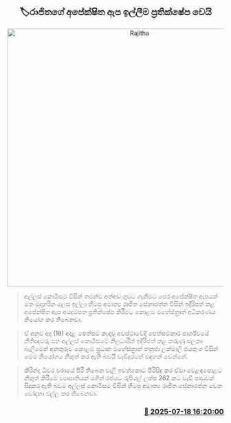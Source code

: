 <p align='center'><b><h2 align='center' title='Rajitha's pending bail application rejected'>🏷රාජිතගේ අපේක්ෂිත ඇප ඉල්ලීම ප්‍රතික්ෂේප වෙයි</h2></b></p>
<p align='center'><img src='https://helakuru.sgp1.cdn.digitaloceanspaces.com/esana/images/lib/rajitha-senarathne-archived.jpg' width='600' alt='Rajitha's pending bail application rejected'></p>

> අල්ලස් කොමිසම විසින් තමන්ව අත්අඩංගුවට ගැනීමට පෙර අපේක්ෂිත ඇපයක් මත මුදාහරින ලෙස ඉල්ලා හිටපු අමාත්‍ය රාජිත සේනාරත්න විසින් ඉදිරිපත් කළ අපේක්ෂිත ඇප අයදුම්පත ප්‍රතික්ෂේප කිරීමට කොළඹ මහේස්ත්‍රාත් අධිකරණය නියෝග කර තිබෙනවා.

> ඒ අනුව අද (18) අදාළ පෙත්සම කැඳවූ අවස්ථාවේදී පෙත්සම්කාර පාර්ශ්වයේ නීතිඥවරු සහ අල්ලස් කොමිසමේ නිලධාරීන් ඉදිරිපත් කළ කරුණු සලකා බැලීමෙන් අනතුරුව කොළඹ ප්‍රධාන මහේස්ත්‍රාත් තනුජා ලක්මාලි ජයතුංග විසින් මෙම නියෝගය නිකුත් කර ඇති බවයි වැඩිදුරටත් සඳහන් වෙන්නේ.

> කිරින්ද ධීවර වරායේ පිරී තිබෙන වැලි ඉවත්කොට පිරිසිදු කර ඒවා වෙළඳපොළට නිකුත් කිරීමේ ව්‍යාපෘතියක් මගින් රජයට රුපියල් ලක්ෂ 262 කට වැඩි පාඩුවක් සිදුකර ඇති බවට අල්ලස් කොමිසම විසින් හිටපු අමාත්‍ය රාජිත සේනාරත්න වෙත චෝදනා එල්ල කර තිබෙනවා.



<h3 align='right'><a href='https://www.helakuru.lk/esana/p/111984/'>📅 2025-07-18 16:20:00</a></h3>
